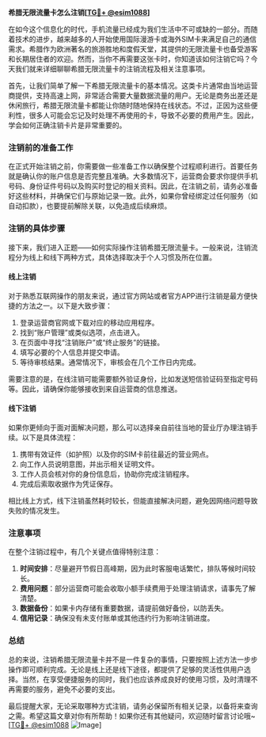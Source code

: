 **希腊无限流量卡怎么注销[[TG💪+ @esim1088](https://t.me/s/esim1088)]**

在如今这个信息化的时代，手机流量已经成为我们生活中不可或缺的一部分。而随着技术的进步，越来越多的人开始使用国际漫游卡或海外SIM卡来满足自己的通信需求。希腊作为欧洲著名的旅游胜地和度假天堂，其提供的无限流量卡也备受游客和长期居住者的欢迎。然而，当你不再需要这张卡时，你知道该如何注销它吗？今天我们就来详细聊聊希腊无限流量卡的注销流程及相关注意事项。

首先，让我们简单了解一下希腊无限流量卡的基本情况。这类卡片通常由当地运营商提供，支持高速上网，非常适合需要大量数据流量的用户。无论是商务出差还是休闲旅行，希腊无限流量卡都能让你随时随地保持在线状态。不过，正因为这些便利性，很多人可能会忘记及时处理不再使用的卡，导致不必要的费用产生。因此，学会如何正确注销卡片是非常重要的。

### 注销前的准备工作

在正式开始注销之前，你需要做一些准备工作以确保整个过程顺利进行。首要任务就是确认你的账户信息是否完整且准确。大多数情况下，运营商会要求你提供手机号码、身份证件号码以及购买时登记的相关资料。因此，在注销之前，请务必准备好这些材料，并确保它们与原始记录一致。此外，如果你曾经绑定过任何服务（如自动扣款），也要提前解除关联，以免造成后续麻烦。

### 注销的具体步骤

接下来，我们进入正题——如何实际操作注销希腊无限流量卡。一般来说，注销流程分为线上和线下两种方式，具体选择取决于个人习惯及所在位置。

#### 线上注销

对于熟悉互联网操作的朋友来说，通过官方网站或者官方APP进行注销是最方便快捷的方法之一。以下是大致步骤：

1. 登录运营商官网或下载对应的移动应用程序。
2. 找到“账户管理”或类似选项，点击进入。
3. 在页面中寻找“注销账户”或“终止服务”的链接。
4. 填写必要的个人信息并提交申请。
5. 等待审核结果。通常情况下，审核会在几个工作日内完成。

需要注意的是，在线注销可能需要额外验证身份，比如发送短信验证码至指定号码等。因此，请确保你能够接收到来自运营商的信息推送。

#### 线下注销

如果你更倾向于面对面解决问题，那么可以选择亲自前往当地的营业厅办理注销手续。以下是具体流程：

1. 携带有效证件（如护照）以及你的SIM卡前往最近的营业网点。
2. 向工作人员说明意图，并出示相关证明文件。
3. 工作人员会核对你的身份信息后，协助你完成注销程序。
4. 完成后索取收据作为凭证保存。

相比线上方式，线下注销虽然耗时较长，但能直接解决问题，避免因网络问题导致失败的情况发生。

### 注意事项

在整个注销过程中，有几个关键点值得特别注意：

1. **时间安排**：尽量避开节假日高峰期，因为此时客服电话繁忙，排队等候时间较长。
2. **费用问题**：部分运营商可能会收取小额手续费用于处理注销请求，请事先了解清楚。
3. **数据备份**：如果卡内存储有重要数据，请提前做好备份，以防丢失。
4. **信用记录**：确保没有未支付账单或其他违约行为影响注销进度。

### 总结

总的来说，注销希腊无限流量卡并不是一件复杂的事情，只要按照上述方法一步步操作即可顺利完成。无论是线上还是线下途径，都提供了足够的灵活性供用户选择。当然，在享受便捷服务的同时，我们也应该养成良好的使用习惯，及时清理不再需要的服务，避免不必要的支出。

最后提醒大家，无论采取哪种方式注销，请务必保留所有相关记录，以备将来查询之需。希望这篇文章对你有所帮助！如果你还有其他疑问，欢迎随时留言讨论哦~ [[TG💪+ @esim1088](https://t.me/s/esim1088) ![Image](https://i.postimg.cc/4NQfJmqS/Snipaste-2025-05-13-00-14-12.png)]